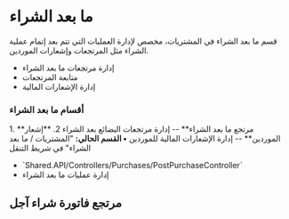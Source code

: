 # ما بعد الشراء
قسم ما بعد الشراء في المشتريات، مخصص لإدارة العمليات التي تتم بعد إتمام
عملية الشراء مثل المرتجعات وإشعارات الموردين.
- إدارة مرتجعات ما بعد الشراء
- متابعة المرتجعات
- إدارة الإشعارات المالية
### أقسام ما بعد الشراء
1\. \*\*مرتجع ما بعد الشراء\*\* -- إدارة مرتجعات البضائع بعد الشراء
2\. \*\*إشعار الموردين\*\* -- إدارة الإشعارات المالية للموردين
**• القسم الحالي:** \"المشتريات / ما بعد الشراء\" في شريط التنقل
- \`Shared.API/Controllers/Purchases/PostPurchaseController\`
- إدارة عمليات ما بعد الشراء
## مرتجع فاتورة شراء آجل

